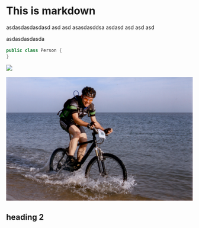 # This is markdown

asdasdasdasdasd asd asd asasdasddsa
asdasd
asd
asd
asd

asdasdasdasda 

~~~java
public class Person {
}
~~~

<img src='https://g.graphizo.com/svg?
  @startuml
      piet --> henk
  @enduml
'>

![fiets](images/fiets.jpg)

## heading 2
